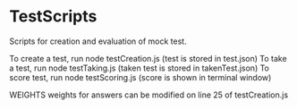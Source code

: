 # TestScripts
Scripts for creation and evaluation of mock test.

To create a test, run node testCreation.js (test is stored in test.json)
To take a test, run node testTaking.js (taken test is stored in takenTest.json)
To score test, run node testScoring.js (score is shown in terminal window)

WEIGHTS
weights for answers can be modified on line 25 of testCreation.js
